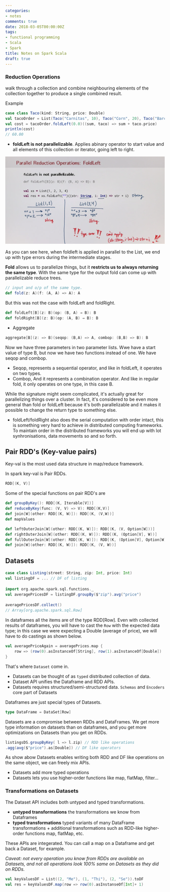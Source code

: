 ```yaml
---
categories:
- notes
comments: true
date: 2018-03-05T00:00:00Z
tags:
- functional programming
- Scala
- Spark
title: Notes on Spark Scala
draft: true
---
```






### Reduction Operations

walk through a collection and combine neighbouring elements of the collection together to produce a single combined result. 

Example 

``` scala
case class Taco(kind: String, price: Double)
val tacoOrder = List(Taco("Carnitas", 10), Taco("Corn", 20), Taco("Barcoa", 30))
val cost = tacoOrder.foldLeft(0.0)((sum, taco) => sum + taco.price)
println(cost)
// 60.00
```

* **foldLeft is not parallelizable**.  Applies abinary operator to start value and all elements of this collection or iterator, going left to right. 

![Spark2foldLeftTypeError](/images/sparkScala/Spark2foldLeftTypeError.png)

As you can see here, when foldleft is applied in parallel to the List, we end up with type errors during the intermediate stages. 

**Fold** allows us to parallelize things, but it **restricts us to always returning the same type**. With the same type for the output fold can come up with parallelizable reduce trees. 

``` scala 
// input and o/p of the same type. 
def fold(z: A)(f: (A, A) => A): A
```

But this was not the case with foldLeft and foldRight. 

``` scala
def foldLeft[B](z: B)(op: (B, A) ⇒ B): B
def foldRight[B](z: B)(op: (A, B) ⇒ B): B
```

* Aggregate 

``` scala
aggregate[B](z: => B)(seqop: (B,A) => A, combop: (B,B) => B): B
```

Now we have three parameters in two parameter lists. Wwe have a start value of type B, but now we have two functions instead of one. We have seqop and combop. 

* Seqop, represents a sequential operator, and like in foldLeft, it operates on two types. 
* Combop, And it represents a combination operator. And like in regular fold, it only operates on one type, in this case B. 

While the signature might seem complicated, it's actually great for parallelizing things over a cluster. In fact, it's considered to be even more general than fold or foldLeft because it's both parallelizable and it makes it possible to change the return type to something else. 

* foldLeft/foldRight also does the serial computation with order intact, this is something very hard to achieve in distributed computing frameworks. To maintain order in the distributed frameworks you will end up with lot synhronisations, data movements so and so forth. 

## Pair RDD's (Key-value pairs)

Key-val is the most used data structure in map/reduce framework.  

In spark key-val is Pair RDDs. 

``` scala
RDD[(K, V)]
```



Some of the special functions on pair RDD's are 

``` scala
def groupByKey(): RDD[(K, Iterable[V])]
def reduceByKey(func: (V, V) => V): RDD[(K,V)]
def join[W](other: RDD[(K, W)]): RDD[(K, (V,W))]
def mapValues
```

```Scala
def leftOuterJoin[W](other: RDD[(K, W)]): RDD[(K, (V, Option[W]))]
def rightOuterJoin[W](other: RDD[(K, W)]): RDD[(K, (Option[V], W))]
def fullOuterJoin[W](other: RDD[(K, W)]): RDD[(K, (Option[V], Option[W]))]
def join[W](other: RDD[(K, W)]): RDD[(K, (V, W))]
```



## Datasets 

``` scala
case class Listing(street: String, zip: Int, price: Int)
val listingDF = ... // DF of listing 

import org.apache.spark.sql.functions._
val averagePricesDF = listingDF.groupBy($"zip").avg("price")

averagePricesDF.collect()
// Array[org.apache.spark.sql.Row]
```

In dataframes all the items are of the type RDD[Row]. Even with collected results of dataframes, you will have to cast the `Row` with the expected data type; in this case we were expecting a Double (average of price), we will have to do castings as shown below. 

``` scala
val averagePriceAgain = averagePrices.map {
    row => (row(0).asInstanceOf[String], row(1).asInstanceOf[Double])
}
```



That's where `Dataset` come in. 

* Datasets can be thought of as `typed` distributed collection of data. 
* Dataset API unifies the Dataframe and RDD APIs.  
* Datasets requires structured/semi-structured data. `Schemas` and `Encoders` core part of Datasets

Dataframes are just special types of Datasets.

``` Scala
type DataFrame = DataSet[Row]
```

Datasets are a compromise between RDDs and DataFrames. We get more type information on datasets than on dataframes, and you get more optimizations on Datasets than you get on RDDs. 

``` scala
listingsDS.groupByKey( l => l.zip) // RDD like operations 
.agg(avg($"price").as[Double]) // DF like operators
```

As show abow Datasets enables writing both RDD and DF like operations on the same object, we can freely mix APIs. 

* Datasets add more typed operations
* Datasets lets you use higher-order functions like map, flatMap, filter...

### Transformations on Datasets 

The Dataset API includes both untyped and typed transformations. 

* **untyped transformations** the transformations we know from Dataframes
* **typed transformations** typed variants of many DataFrame transformations +  additional transformations such as RDD-like higher-order functions map, flatMap, etc. 

These APIs are integerated. You can call a map on a Dataframe and get back a Dataset, for example.

*Caveat: not every operation you know from RDDs are available on Datasets, and not all operations look 100% same on Datasets as they did on RDDs.*

``` scala
val keyValuesDF = List((2, "Me"), (1, "Thi"), (2, "Se")).toDF
val res = keyValuesDF.map(row => row(0).asInstanseOf[Int]+ 1)
```

